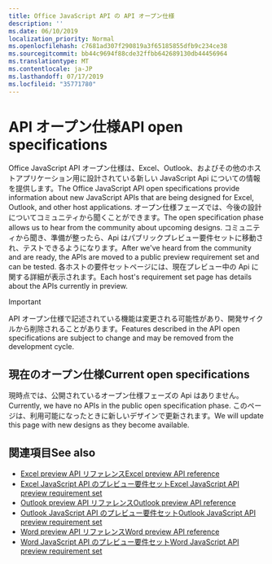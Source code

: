 ```yaml
---
title: Office JavaScript API の API オープン仕様
description: ''
ms.date: 06/10/2019
localization_priority: Normal
ms.openlocfilehash: c7681ad307f290819a3f65185855dfb9c234ce38
ms.sourcegitcommit: bb44c9694f88cde32ffbb642689130db44456964
ms.translationtype: MT
ms.contentlocale: ja-JP
ms.lasthandoff: 07/17/2019
ms.locfileid: "35771780"
---
```

# <a name="api-open-specifications"></a><span data-ttu-id="2b645-102">API オープン仕様</span><span class="sxs-lookup"><span data-stu-id="2b645-102">API open specifications</span></span>

<span data-ttu-id="2b645-103">Office JavaScript API オープン仕様は、Excel、Outlook、およびその他のホストアプリケーション用に設計されている新しい JavaScript Api についての情報を提供します。</span><span class="sxs-lookup"><span data-stu-id="2b645-103">The Office JavaScript API open specifications provide information about new JavaScript APIs that are being designed for Excel, Outlook, and other host applications.</span></span> <span data-ttu-id="2b645-104">オープン仕様フェーズでは、今後の設計についてコミュニティから聞くことができます。</span><span class="sxs-lookup"><span data-stu-id="2b645-104">The open specification phase allows us to hear from the community about upcoming designs.</span></span> <span data-ttu-id="2b645-105">コミュニティから聞き、準備が整ったら、Api はパブリックプレビュー要件セットに移動され、テストできるようになります。</span><span class="sxs-lookup"><span data-stu-id="2b645-105">After we've heard from the community and are ready, the APIs are moved to a public preview requirement set and can be tested.</span></span> <span data-ttu-id="2b645-106">各ホストの要件セットページには、現在プレビュー中の Api に関する詳細が表示されます。</span><span class="sxs-lookup"><span data-stu-id="2b645-106">Each host's requirement set page has details about the APIs currently in preview.</span></span>

> [!IMPORTANT]
> <span data-ttu-id="2b645-107">API オープン仕様で記述されている機能は変更される可能性があり、開発サイクルから削除されることがあります。</span><span class="sxs-lookup"><span data-stu-id="2b645-107">Features described in the API open specifications are subject to change and may be removed from the development cycle.</span></span>

## <a name="current-open-specifications"></a><span data-ttu-id="2b645-108">現在のオープン仕様</span><span class="sxs-lookup"><span data-stu-id="2b645-108">Current open specifications</span></span>

<span data-ttu-id="2b645-109">現時点では、公開されているオープン仕様フェーズの Api はありません。</span><span class="sxs-lookup"><span data-stu-id="2b645-109">Currently, we have no APIs in the public open specification phase.</span></span> <span data-ttu-id="2b645-110">このページは、利用可能になったときに新しいデザインで更新されます。</span><span class="sxs-lookup"><span data-stu-id="2b645-110">We will update this page with new designs as they become available.</span></span>

## <a name="see-also"></a><span data-ttu-id="2b645-111">関連項目</span><span class="sxs-lookup"><span data-stu-id="2b645-111">See also</span></span>

- [<span data-ttu-id="2b645-112">Excel preview API リファレンス</span><span class="sxs-lookup"><span data-stu-id="2b645-112">Excel preview API reference</span></span>](/javascript/api/excel)
- [<span data-ttu-id="2b645-113">Excel JavaScript API のプレビュー要件セット</span><span class="sxs-lookup"><span data-stu-id="2b645-113">Excel JavaScript API preview requirement set</span></span>](../requirement-sets/excel-preview-apis.md)
- [<span data-ttu-id="2b645-114">Outlook preview API リファレンス</span><span class="sxs-lookup"><span data-stu-id="2b645-114">Outlook preview API reference</span></span>](/javascript/api/outlook)
- [<span data-ttu-id="2b645-115">Outlook JavaScript API のプレビュー要件セット</span><span class="sxs-lookup"><span data-stu-id="2b645-115">Outlook JavaScript API preview requirement set</span></span>](..//objectmodel/preview-requirement-set/outlook-requirement-set-preview.md)
- [<span data-ttu-id="2b645-116">Word preview API リファレンス</span><span class="sxs-lookup"><span data-stu-id="2b645-116">Word preview API reference</span></span>](/javascript/api/word)
- [<span data-ttu-id="2b645-117">Word JavaScript API のプレビュー要件セット</span><span class="sxs-lookup"><span data-stu-id="2b645-117">Word JavaScript API preview requirement set</span></span>](../requirement-sets/word-api-requirement-sets.md#word-javascript-preview-apis)
